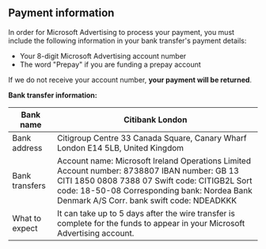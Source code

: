## Payment information

In order for Microsoft Advertising to process your payment, you must include the following information in your bank transfer's payment details:
- Your 8-digit Microsoft Advertising account number
- The word "Prepay" if you are funding a prepay account

If we do not receive your account number, **your payment will be returned**.

**Bank transfer information:**

|Bank name|Citibank London|
|---|---|
|Bank address|Citigroup Centre 			      33 Canada Square, Canary Wharf 			      London E14 5LB, United Kingdom|
|Bank transfers|Account name: Microsoft Ireland Operations Limited               Account number: 8738807               IBAN number: GB 13 CITI 1850 0808 7388 07 			        Swift code: CITIGB2L               Sort code: 18-50-08 			        Corresponding bank: Nordea Bank Denmark A/S 			        Corr. bank swift code: NDEADKKK|
|What to expect|It can take up to 5 days after the wire transfer is complete for the funds to appear in your Microsoft Advertising account.|


